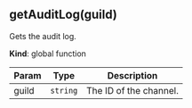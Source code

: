 <a name="getAuditLog"></a>

## getAuditLog(guild)
Gets the audit log.

**Kind**: global function  

| Param | Type | Description |
| --- | --- | --- |
| guild | <code>string</code> | The ID of the channel. |

